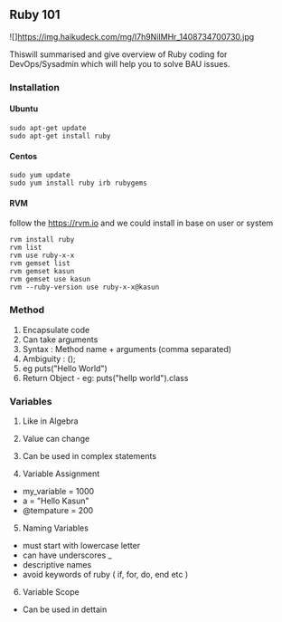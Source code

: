 ## Ruby 101


![]https://img.haikudeck.com/mg/l7h9NiIMHr_1408734700730.jpg

Thiswill summarised and give overview of Ruby coding for DevOps/Sysadmin which will help you to solve BAU issues.

### Installation

#### Ubuntu

    sudo apt-get update
    sudo apt-get install ruby

#### Centos

    sudo yum update
    sudo yum install ruby irb rubygems

#### RVM

follow the https://rvm.io and we could install in base on user or system

    rvm install ruby
    rvm list
    rvm use ruby-x-x
    rvm gemset list
    rvm gemset kasun
    rvm gemset use kasun
    rvm --ruby-version use ruby-x-x@kasun

### Method

1. Encapsulate code
2. Can take arguments
3. Syntax : Method name + arguments (comma separated)
4. Ambiguity : ();
5. eg puts("Hello World")
6. Return Object - eg: puts("hellp world").class


### Variables

1. Like in Algebra
2. Value can change
3. Can be used in complex statements

4. Variable Assignment
- my_variable = 1000
- a = "Hello Kasun"
- @tempature = 200

5. Naming Variables
- must start with lowercase letter
- can have underscores _
- descriptive names
- avoid keywords of ruby ( if, for, do, end etc )

6. Variable Scope
- Can be used in dettain
